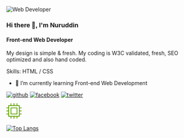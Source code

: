 ![Web Developer](https://pbs.twimg.com/profile_banners/1199665629139222528/1636523578/600x200)

### Hi there 👋, I'm Nuruddin
#### Front-end Web Developer


My design is simple & fresh. My coding is W3C validated, fresh, SEO optimized and also hand coded.

Skills: HTML / CSS

- 🌱 I’m currently learning Front-end Web Development 



[<img src='https://cdn.jsdelivr.net/npm/simple-icons@3.0.1/icons/github.svg' alt='github' height='40'>](https://github.com/nuruddin-bin)  [<img src='https://cdn.jsdelivr.net/npm/simple-icons@3.0.1/icons/facebook.svg' alt='facebook' height='40'>](https://www.facebook.com/https://www.facebook.com/profile.php?id=100072177666428)  [<img src='https://cdn.jsdelivr.net/npm/simple-icons@3.0.1/icons/twitter.svg' alt='twitter' height='40'>](https://twitter.com/@nuruddin_toru)  

<a href='https://docs.github.com/en/developers'><img src='https://raw.githubusercontent.com/acervenky/animated-github-badges/master/assets/devbadge.gif' width='40' height='40'></a> 

[![Top Langs](https://github-readme-stats.vercel.app/api/top-langs/?username=nuruddin-bin)](https://github.com/anuraghazra/github-readme-stats)

